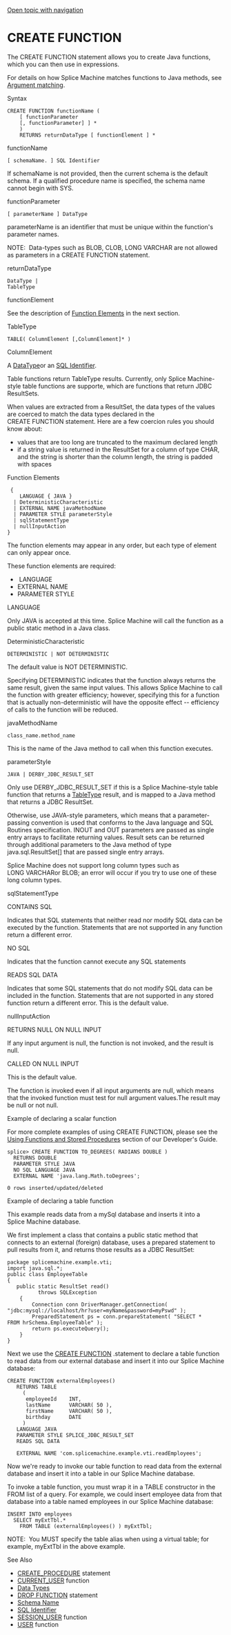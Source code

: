 [Open topic with navigation](../../../index.html#Shared/SQLReference/Statements/CreateFunction.html)

<a href="" id="Statements.CreateFunction"></a>[]()CREATE FUNCTION
=================================================================

The <span class="CodeFont">CREATE FUNCTION</span> statement allows you to create Java functions, which you can then use in expressions.

For details on how Splice Machine matches functions to Java methods, see [Argument matching](../ArgMatching/ArgumentMatching.html).

Syntax

``` FcnSyntax
CREATE FUNCTION functionName (
    [ functionParameter 
    [, functionParameter] ] * 
    )
    RETURNS returnDataType [ functionElement ] *
```

functionName

``` FcnSyntax
[ schemaName. ] SQL Identifier
```

If <span class="CodeFont">schemaName</span> is not provided, then the current schema is the default schema. If a qualified procedure name is specified, the schema name cannot begin with <span class="CodeFont">SYS</span>.

functionParameter

``` FcnSyntax
[ parameterName ] DataType
```

<span class="CodeFont">parameterName</span> is an identifier that must be unique within the function's parameter names.

<span class="autonumber"><span class="noteAutoNum">NOTE:  </span></span>Data-types such as <span class="CodeFont">BLOB, CLOB, LONG VARCHAR</span> are not allowed as parameters in a <span class="CodeFont">CREATE FUNCTION</span> statement.

returnDataType

``` FcnSyntax
DataType |
TableType
```

functionElement

See the description of [Function Elements](#FunctionElements) in the next section.

[]()TableType

``` FcnSyntax
TABLE( ColumnElement [,ColumnElement]* )
```

ColumnElement

A <span class="ItalicFont">[DataType](../DataTypes/Intro.DataTypes.html)</span>or an <span class="ItalicFont">[SQL Identifier](../Identifiers/Intro.Identifiers.html)</span>.

Table functions return <span class="CodeFont">TableType</span> results. Currently, only Splice Machine-style table functions are supporte, which are functions that return JDBC <span class="ItalicFont">ResultSets.</span>

When values are extracted from a <span class="ItalicFont">ResultSet</span>, the data types of the values are coerced to match the data types declared in the <span class="CodeFont">CREATE FUNCTION </span>statement. Here are a few coercion rules you should know about:

-   values that are too long are truncated to the maximum declared length
-   if a string value is returned in the <span class="ItalicFont">ResultSet</span> for a column of type <span class="CodeFont">CHAR</span>, and the string is shorter than the column length, the string is padded with spaces

[]()Function Elements

``` FcnSyntax
 {
    LANGUAGE { JAVA }
  | DeterministicCharacteristic
  | EXTERNAL NAME javaMethodName
  | PARAMETER STYLE parameterStyle
  | sqlStatementType
  | nullInputAction
}
```

The function elements may appear in any order, but each type of element can only appear once.

These function elements are required:

-    <span class="ItalicFont">LANGUAGE</span>
-   <span class="ItalicFont">EXTERNAL NAME</span>
-   <span class="ItalicFont">PARAMETER STYLE</span>

LANGUAGE

Only <span class="CodeFont">JAVA</span> is accepted at this time. Splice Machine will call the function as a public static method in a Java class.

DeterministicCharacteristic

``` FcnSyntax
DETERMINISTIC | NOT DETERMINISTIC
```

The default value is <span class="CodeFont">NOT DETERMINISTIC</span>.

Specifying <span class="CodeFont">DETERMINISTIC</span> indicates that the function always returns the same result, given the same input values. This allows Splice Machine to call the function with greater efficiency; however, specifying this for a function that is actually non-deterministic will have the opposite effect -- efficiency of calls to the function will be reduced.

javaMethodName

``` FcnSyntax
class_name.method_name
```

This is the name of the Java method to call when this function executes.

parameterStyle

``` FcnSyntax
JAVA | DERBY_JDBC_RESULT_SET
```

Only use <span class="CodeFont">DERBY\_JDBC\_RESULT\_SET</span> if this is a Splice Machine-style table function that returns a [TableType](#TableType) result, and is mapped to a Java method that returns a JDBC <span class="ItalicFont">ResultSet</span>.

Otherwise, use <span class="CodeFont">JAVA</span>-style parameters, which means that a parameter-passing convention is used that conforms to the Java language and SQL Routines specification. <span class="CodeFont">INOUT</span> and <span class="CodeFont">OUT</span> parameters are passed as single entry arrays to facilitate returning values. Result sets can be returned through additional parameters to the Java method of type <span class="CodeFont">java.sql.ResultSet\[\]</span> that are passed single entry arrays.

Splice Machine does not support long column types such as <span class="CodeFont">LONG VARCHAR</span>or <span class="CodeFont">BLOB</span>; an error will occur if you try to use one of these long column types.

sqlStatementType

CONTAINS SQL

Indicates that SQL statements that neither read nor modify SQL data can be executed by the function. Statements that are not supported in any function return a different error.

NO SQL

Indicates that the function cannot execute any SQL statements

READS SQL DATA

Indicates that some SQL statements that do not modify SQL data can be included in the function. Statements that are not supported in any stored function return a different error. This is the default value.

nullInputAction

RETURNS NULL ON NULL INPUT

If any input argument is null, the function is not invoked, and the result is null.

CALLED ON NULL INPUT

This is the default value.

The function is invoked even if all input arguments are null, which means that the invoked function must test for null argument values.The result may be null or not null.

Example of declaring a scalar function

For more complete examples of using <span class="CodeFont">CREATE FUNCTION</span>, please see the [Using Functions and Stored Procedures](../../Developers/FcnsAndProcs/Intro.FcnsAndProcs.html) section of our <span class="ItalicFont">Developer's Guide</span>.

``` Example
splice> CREATE FUNCTION TO_DEGREES( RADIANS DOUBLE )
  RETURNS DOUBLE
  PARAMETER STYLE JAVA
  NO SQL LANGUAGE JAVA
  EXTERNAL NAME 'java.lang.Math.toDegrees';

0 rows inserted/updated/deleted
```

Example of declaring a table function

This example reads data from a mySql database and inserts it into a Splice Machine database.

We first implement a class that contains a public static method that connects to an external (foreign) database, uses a prepared statement to pull results from it, and returns those results as a JDBC <span class="CodeFont">ResultSet</span>:

``` Example
package splicemachine.example.vti;
import java.sql.*;
public class EmployeeTable
{
   public static ResultSet read()
          throws SQLException
    {
        Connection conn DriverManager.getConnection( "jdbc:mysql://localhost/hr?user=myName&password=myPswd" );
        PreparedStatement ps = conn.prepareStatement( "SELECT * FROM hrSchema.EmployeeTable" );
        return ps.executeQuery();
    }
}
```

Next we use the <span class="CodeFont">[CREATE FUNCTION](#)</span> .statement to declare a table function to read data from our external database and insert it into our Splice Machine database:

``` Example
CREATE FUNCTION externalEmployees()
   RETURNS TABLE
     (
      employeeId    INT,
      lastName      VARCHAR( 50 ),
      firstName     VARCHAR( 50 ),
      birthday      DATE
     )
   LANGUAGE JAVA
   PARAMETER STYLE SPLICE_JDBC_RESULT_SET
   READS SQL DATA

   EXTERNAL NAME 'com.splicemachine.example.vti.readEmployees';
```

Now we're ready to invoke our table function to read data from the external database and insert it into a table in our Splice Machine database.

To invoke a table function, you must wrap it in a <span class="CodeFont">TABLE</span> constructor in the <span class="CodeFont">FROM</span> list of a query. For example, we could insert employee data from that database into a table named <span class="CodeFont">employees</span> in our Splice Machine database:

``` Example
INSERT INTO employees
  SELECT myExtTbl.*
    FROM TABLE (externalEmployees() ) myExtTbl;
```

<span class="autonumber"><span class="noteAutoNum">NOTE:  </span></span>You <span class="BoldFont">MUST</span> specify the table alias when using a virtual table; for example, <span class="CodeFont">myExtTbl</span> in the above example.

See Also

-   [<span class="CodeFont">CREATE\_PROCEDURE</span>](CreateProcedure.html) statement
-   [<span class="CodeFont">CURRENT\_USER</span>](../BuiltInFcns/CurrentUser.html) function
-   [Data Types](../DataTypes/Intro.NumericTypes.html)
-   [<span class="CodeFont">DROP FUNCTION</span>](DropFunction.html) statement
-   [Schema Name](../Identifiers/IdentifierTypes.html#SchemaName)
-   [SQL Identifier](../Identifiers/Intro.Identifiers.html)
-   [<span class="CodeFont">SESSION\_USER</span>](../BuiltInFcns/SessionUser.html) function
-   [<span class="CodeFont">USER</span>](../BuiltInFcns/User.html) function

 


